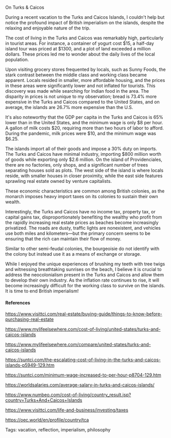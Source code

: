 On Turks & Caicos

During a recent vacation to the Turks and Caicos Islands, I couldn't help but notice the profound impact of British imperialism on the islands, despite the relaxing and enjoyable nature of the trip.

The cost of living in the Turks and Caicos was remarkably high, particularly in tourist areas. For instance, a container of yogurt cost $15, a half-day island tour was priced at $1300, and a plot of land exceeded a million dollars. These prices led me to wonder about the daily lives of the local population.

Upon visiting grocery stores frequented by locals, such as Sunny Foods, the stark contrast between the middle class and working class became apparent. Locals resided in smaller, more affordable housing, and the prices in these areas were significantly lower and not inflated for tourists. This discovery was made while searching for Indian food in the area. The disparity in prices is not unique to my observation; bread is 73.4% more expensive in the Turks and Caicos compared to the United States, and on average, the islands are 26.7% more expensive than the U.S.

It's also noteworthy that the GDP per capita in the Turks and Caicos is 65% lower than in the United States, and the minimum wage is only $8 per hour. A gallon of milk costs $20, requiring more than two hours of labor to afford. During the pandemic, milk prices were $10, and the minimum wage was $6.25.

The islands import all of their goods and impose a 30% duty on imports. The Turks and Caicos have minimal industry, importing $800 million worth of goods while exporting only $2.6 million. On the island of Providenciales, there are no factories, only shops, and a significant number of trees separating houses sold as plots. The west side of the island is where locals reside, with smaller houses in closer proximity, while the east side features sprawling real estate owned by venture capitalists.

These economic characteristics are common among British colonies, as the monarch imposes heavy import taxes on its colonies to sustain their own wealth.

Interestingly, the Turks and Caicos have no income tax, property tax, or capital gains tax, disproportionately benefiting the wealthy who profit from the rapidly increasing real estate prices as beaches become increasingly privatized. The roads are dusty, traffic lights are nonexistent, and vehicles use both miles and kilometers—but the primary concern seems to be ensuring that the rich can maintain their flow of money.

Similar to other semi-feudal colonies, the bourgeoisie do not identify with the colony but instead use it as a means of exchange or storage.

While I enjoyed the unique experiences of brushing my teeth with tree twigs and witnessing breathtaking sunrises on the beach, I believe it is crucial to address the neocolonialism present in the Turks and Caicos and allow them to develop their own industry. As the inflation rate continues to rise, it will become increasingly difficult for the working class to survive on the islands. It is time to end British imperialism!

#### References
https://www.visittci.com/real-estate/buying-guide/things-to-know-before-purchasing-real-estate

https://www.mylifeelsewhere.com/cost-of-living/united-states/turks-and-caicos-islands

https://www.mylifeelsewhere.com/compare/united-states/turks-and-caicos-islands

https://suntci.com/the-escalating-cost-of-living-in-the-turks-and-caicos-islands-p5949-129.htm

https://suntci.com/minimum-wage-increased-to-per-hour-p8704-129.htm

https://worldsalaries.com/average-salary-in-turks-and-caicos-islands/

https://www.numbeo.com/cost-of-living/country_result.jsp?country=Turks+And+Caicos+Islands

https://www.visittci.com/life-and-business/investing/taxes

https://oec.world/en/profile/country/tca

Tags: vacation, reflection, imperialism, philosophy
